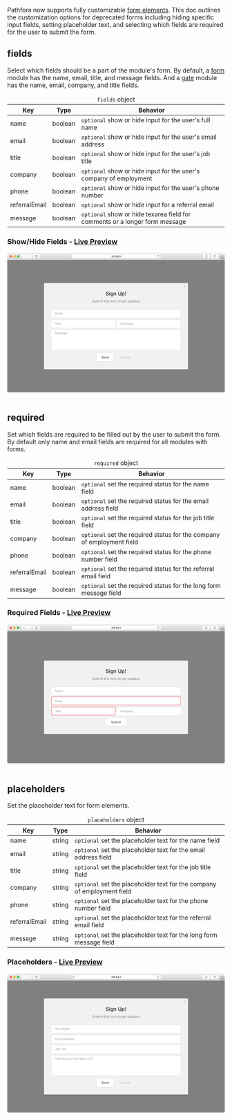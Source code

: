Pathfora now supports fully customizable [form elements](/types/form.md). This doc outlines the customization options for deprecated forms including hiding specific input fields, setting placeholder text, and selecting which fields are required for the user to submit the form.

## fields

Select which fields should be a part of the module's form. By default, a [form](/types/form.md) module has the name, email, title, and message fields. And a [gate](/types/form.md) module has the name, email, company, and title fields. 

<table>
  <thead>
    <tr>
      <td colspan="3" align="center"><code>fields</code> object</td>
    </tr>
    <tr>
      <th>Key</th>
      <th>Type</th>
      <th>Behavior</th>
    </tr>
  </thead>

  <tr>
    <td>name</td>
    <td>boolean</td>
    <td><code>optional</code> show or hide input for the user's full name</td>
  </tr>
  <tr>
    <td>email</td>
    <td>boolean</td>
    <td><code>optional</code> show or hide input for the user's email address</td>
  </tr>
  <tr>
    <td>title</td>
    <td>boolean</td>
    <td><code>optional</code> show or hide input for the user's job title</td>
  </tr>
  <tr>
    <td>company</td>
    <td>boolean</td>
    <td><code>optional</code> show or hide input for the user's company of employment</td>
  </tr>
  <tr>
    <td>phone</td>
    <td>boolean</td>
    <td><code>optional</code> show or hide input for the user's phone number</td>
  </tr>
  <tr>
    <td>referralEmail</td>
    <td>boolean</td>
    <td><code>optional</code> show or hide input for a referral email</td>
  </tr>
  <tr>
    <td>message</td>
    <td>boolean</td>
    <td><code>optional</code> show or hide texarea field for comments or a longer form message</td>
  </tr>
</table>

<h3>Show/Hide Fields - <a href="../../examples/preview/customization/form/fields.html" target="_blank">Live Preview</a></h3>

![Form Fields](../examples/img/customization/form/fields.png)

<pre data-src="../../examples/src/customization/form/fields.js"></pre>

## required

Set which fields are required to be filled out by the user to submit the form. By default only name and email fields are required for all modules with forms.

<table>
  <thead>
    <tr>
      <td colspan="3" align="center"><code>required</code> object</td>
    </tr>
    <tr>
      <th>Key</th>
      <th>Type</th>
      <th>Behavior</th>
    </tr>
  </thead>

  <tr>
    <td>name</td>
    <td>boolean</td>
    <td><code>optional</code> set the required status for the name field</td>
  </tr>
  <tr>
    <td>email</td>
    <td>boolean</td>
    <td><code>optional</code> set the required status for the email address field</td>
  </tr>
  <tr>
    <td>title</td>
    <td>boolean</td>
    <td><code>optional</code> set the required status for the job title field</td>
  </tr>
  <tr>
    <td>company</td>
    <td>boolean</td>
    <td><code>optional</code> set the required status for the company of employment field</td>
  </tr>
  <tr>
    <td>phone</td>
    <td>boolean</td>
    <td><code>optional</code> set the required status for the phone number field</td>
  </tr>
  <tr>
    <td>referralEmail</td>
    <td>boolean</td>
    <td><code>optional</code> set the required status for the referral email field</td>
  </tr>
  <tr>
    <td>message</td>
    <td>boolean</td>
    <td><code>optional</code> set the required status for the long form message field</td>
  </tr>
</table>


<h3>Required Fields - <a href="../../examples/preview/customization/form/required.html" target="_blank">Live Preview</a></h3>

![Required Form Fields](../examples/img/customization/form/required.png)

<pre data-src="../../examples/src/customization/form/required.js"></pre>


## placeholders

Set the placeholder text for form elements.

<table>
  <thead>
    <tr>
      <td colspan="3" align="center"><code>placeholders</code> object</td>
    </tr>
    <tr>
      <th>Key</th>
      <th>Type</th>
      <th>Behavior</th>
    </tr>
  </thead>

  <tr>
    <td>name</td>
    <td>string</td>
    <td><code>optional</code> set the placeholder text for the name field</td>
  </tr>
  <tr>
    <td>email</td>
    <td>string</td>
    <td><code>optional</code> set the placeholder text for the email address field</td>
  </tr>
  <tr>
    <td>title</td>
    <td>string</td>
    <td><code>optional</code> set the placeholder text for the job title field</td>
  </tr>
  <tr>
    <td>company</td>
    <td>string</td>
    <td><code>optional</code> set the placeholder text for the company of employment field</td>
  </tr>
  <tr>
    <td>phone</td>
    <td>string</td>
    <td><code>optional</code> set the placeholder text for the phone number field</td>
  </tr>
  <tr>
    <td>referralEmail</td>
    <td>string</td>
    <td><code>optional</code> set the placeholder text for the referral email field</td>
  </tr>
  <tr>
    <td>message</td>
    <td>string</td>
    <td><code>optional</code> set the placeholder text for the long form message field</td>
  </tr>
</table>

<h3>Placeholders - <a href="../../examples/preview/customization/form/placeholders.html" target="_blank">Live Preview</a></h3>

![Form Field Placeholders](../examples/img/customization/form/placeholders.png)

<pre data-src="../../examples/src/customization/form/placeholders.js"></pre>

